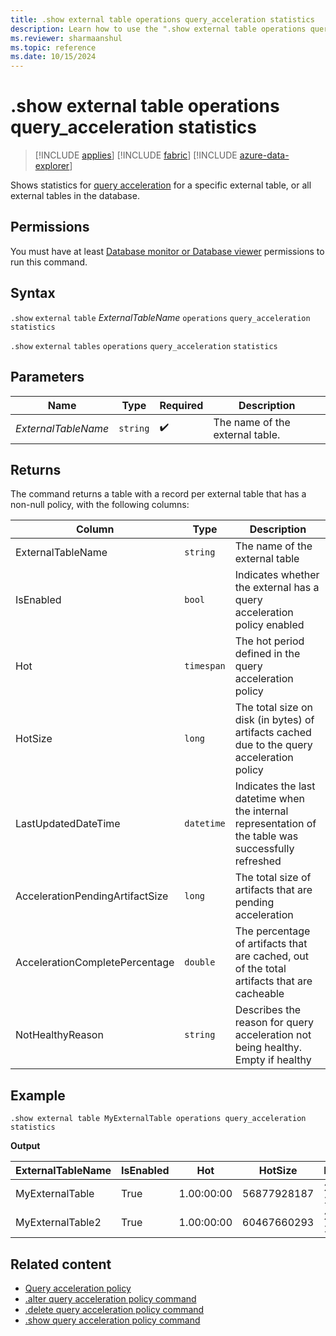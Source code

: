 ```yaml
---
title: .show external table operations query_acceleration statistics
description: Learn how to use the ".show external table operations query_acceleration statistics" to accelerate queries over external delta tables.
ms.reviewer: sharmaanshul
ms.topic: reference
ms.date: 10/15/2024
---
```

# .show external table operations query_acceleration statistics

> [!INCLUDE [applies](../includes/applies-to-version/applies.md)] [!INCLUDE [fabric](../includes/applies-to-version/fabric.md)] [!INCLUDE [azure-data-explorer](../includes/applies-to-version/azure-data-explorer.md)]

Shows statistics for [query acceleration](query-acceleration-policy.md) for a specific external table, or all external tables in the database.

## Permissions

You must have at least [Database monitor or Database viewer](../access-control/role-based-access-control.md) permissions to run this command.

## Syntax

`.show` `external` `table` *ExternalTableName* `operations` `query_acceleration` `statistics`

`.show` `external` `tables` `operations` `query_acceleration` `statistics`

## Parameters

| Name                | Type     | Required           | Description                     |
| ------------------- | -------- | ------------------ | ------------------------------- |
| *ExternalTableName* | `string` | :heavy_check_mark: | The name of the external table. |

## Returns

The command returns a table with a record per external table that has a non-null policy, with the following columns:

| Column                          | Type       | Description                                                                                          |
| ------------------------------- | ---------- | ---------------------------------------------------------------------------------------------------- |
| ExternalTableName               | `string`   | The name of the external table                                                                       |
| IsEnabled                       | `bool`     | Indicates whether the external has a query acceleration policy enabled                               |
| Hot                             | `timespan` | The hot period defined in the query acceleration policy                                              |
| HotSize                         | `long`     | The total size on disk (in bytes) of artifacts cached due to the query acceleration policy           |
| LastUpdatedDateTime             | `datetime` | Indicates the last datetime when the internal representation of the table was successfully refreshed |
| AccelerationPendingArtifactSize | `long`     | The total size of artifacts that are pending acceleration                                            |
| AccelerationCompletePercentage  | `double`   | The percentage of artifacts that are cached, out of the total artifacts that are cacheable           |
| NotHealthyReason                | `string`   | Describes the reason for query acceleration not being healthy. Empty if healthy                      |

## Example

```Kusto
.show external table MyExternalTable operations query_acceleration statistics
```

**Output**

| ExternalTableName | IsEnabled | Hot        | HotSize     | LastUpdatedDateTime         | AccelerationPendingArtifactSize | AccelerationCompletePercentage | NotHealthyReason |
| ----------------- | --------- | ---------- | ----------- | --------------------------- | ------------------------------- | ------------------------------ | ---------------- |
| MyExternalTable   | True      | 1.00:00:00 | 56877928187 | 2024-08-13 19:54:47.5868860 | 0                               | 100                                              ||
| MyExternalTable2  | True      | 1.00:00:00 | 60467660293 | 2024-08-13 19:54:47.5868860 | 0                               | 100                                              ||

## Related content

* [Query acceleration policy](query-acceleration-policy.md)
* [.alter query acceleration policy command](alter-query-acceleration-policy-command.md)
* [.delete query acceleration policy command](delete-query-acceleration-policy-command.md)
* [.show query acceleration policy command](show-query-acceleration-policy.md)